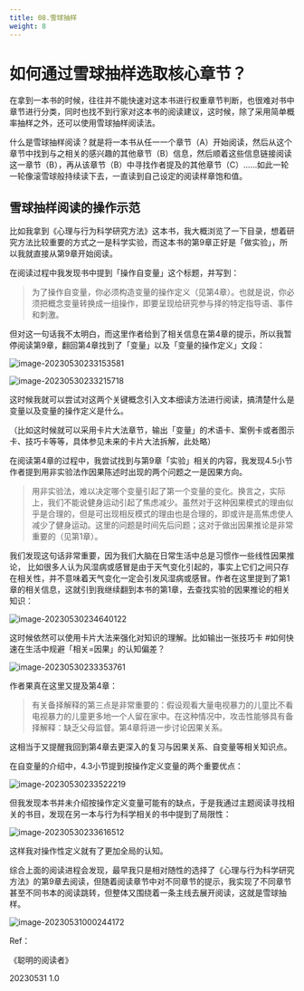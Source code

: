 ```yaml
---
title: 08.雪球抽样
weight: 8
---
```


# 如何通过雪球抽样选取核心章节？

在拿到一本书的时候，往往并不能快速对这本书进行权重章节判断，也很难对书中章节进行分类，同时也找不到行家对这本书的阅读建议，这时候，除了采用简单概率抽样之外，还可以使用雪球抽样阅读法。

什么是雪球抽样阅读？就是将一本书从任一一个章节（A）开始阅读，然后从这个章节中找到与之相关的感兴趣的其他章节（B）信息，然后顺着这些信息链接阅读这一章节（B），再从该章节（B）中寻找作者提及的其他章节（C）......如此一轮一轮像滚雪球般持续读下去，一直读到自己设定的阅读样章饱和值。

## 雪球抽样阅读的操作示范

比如我拿到《心理与行为科学研究方法》这本书，我大概浏览了一下目录，想着研究方法比较重要的方式之一是科学实验，而这本书的第9章正好是「做实验」，所以我就直接从第9章开始阅读。

在阅读过程中我发现书中提到「操作自变量」这个标题，并写到：

> 为了操作自变量，你必须构造变量的操作定义（见第4章）。也就是说，你必须把概念变量转换成一组操作，即要呈现给研究参与择的特定指导语、事件和刺激。

但对这一句话我不太明白，而这里作者给到了相关信息在第4章的提示，所以我暂停阅读第9章，翻回第4章找到了「变量」以及「变量的操作定义」文段：

![image-20230530233153581](https://pbox.online/202305302331605.png)

![image-20230530233215718](https://pbox.online/202305302332741.png)

这时候我就可以尝试对这两个关键概念引入文本细读方法进行阅读，搞清楚什么是变量以及变量的操作定义是什么。

（比如这时候就可以采用卡片大法章节，输出「变量」的术语卡、案例卡或者图示卡、技巧卡等等，具体参见未来的卡片大法拆解，此处略）

在阅读第4章的过程中，我尝试找到与第9章「实验」相关的内容，我发现4.5小节作者提到用非实验法作因果陈述时出现的两个问题之一是因果方向。

> 用非实验法，难以决定哪个变量引起了第一个变量的变化。换言之，实际上，我们不能说健身运动引起了焦虑减少。虽然对于这种因果模式的理由似乎是合理的，但是可出现相反模式的理由也是合理的，即或许是高焦虑使人减少了健身运动。这里的问题是时间先后问题；这对于做出因果推论是非常重要的（见第1章）。

我们发现这句话非常重要，因为我们大脑在日常生活中总是习惯作一些线性因果推论， 比如很多人认为风湿病或感冒是由于天气变化引起的，事实上它们之间只存在相关性，并不意味着天气变化一定会引发风湿病或感冒。作者在这里提到了第1章的相关信息，这就引到我继续翻到本书的第1章，去查找实验的因果推论的相关知识：

![image-20230530234640122](https://pbox.online/202305302346166.png)

这时候依然可以使用卡片大法来强化对知识的理解。比如输出一张技巧卡 #如何快速在生活中规避「相关=因果」的认知偏差？

![image-20230530233353761](https://pbox.online/202305302333793.png)

作者果真在这里又提及第4章：

> 有关备择解释的第三点是非常重要的：假设观看大量电视暴力的儿童比不看电视暴力的儿童更多地一个人留在家中。在这种情况中，攻击性能够具有备择解释：缺乏父母监督。第4章将进一步讨论因果关系。

这相当于又提醒我回到第4章去更深入的复习与因果关系、自变量等相关知识点。

在自变量的介绍中，4.3小节提到按操作定义变量的两个重要优点：

![image-20230530233522219](https://pbox.online/202305302335259.png)

但我发现本书并未介绍按操作定义变量可能有的缺点，于是我通过主题阅读寻找相关的书目，发现在另一本与行为科学相关的书中提到了局限性：

![image-20230530233616512](https://pbox.online/202305302336543.png)

这样我对操作性定义就有了更加全局的认知。

综合上面的阅读进程会发现，最早我只是相对随性的选择了《心理与行为科学研究方法》的第9章去阅读，但随着阅读章节中对不同章节的提示，我实现了不同章节甚至不同书本的阅读跳转，但整体又围绕着一条主线去展开阅读，这就是雪球抽样。

![image-20230531000244172](https://pbox.online/202305310002227.png)





Ref：

《聪明的阅读者》

20230531 1.0
